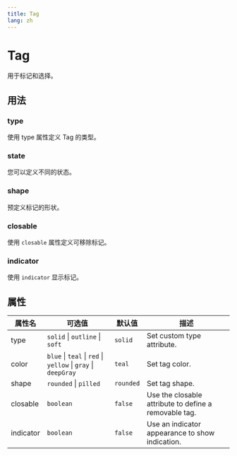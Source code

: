 ```yaml
---
title: Tag
lang: zh
---
```


# Tag

用于标记和选择。

## 用法

### type

使用 type 属性定义 Tag 的类型。

<demo src="../../../example/tag/types.vue"></demo>

### state

您可以定义不同的状态。

<demo src="../../../example/tag/states.vue"></demo>

### shape

预定义标记的形状。

<demo src="../../../example/tag/shapes.vue"></demo>

### closable

使用 `closable` 属性定义可移除标记。

<demo src="../../../example/tag/closable.vue"></demo>

### indicator

使用 `indicator` 显示标记。

<demo src="../../../example/tag/indicator.vue"></demo>

## 属性

| 属性名    | 可选值                                                        | 默认值    | 描述                                                  |
| --------- | ------------------------------------------------------------- | --------- | ----------------------------------------------------- |
| type      | `solid` \| `outline` \| `soft`                                | `solid`   | Set custom type attribute.                            |
| color     | `blue` \| `teal` \| `red` \| `yellow` \| `gray` \| `deepGray` | `teal`    | Set tag color.                                        |
| shape     | `rounded` \| `pilled`                                         | `rounded` | Set tag shape.                                        |
| closable  | `boolean`                                                     | `false`   | Use the closable attribute to define a removable tag. |
| indicator | `boolean`                                                     | `false`   | Use an indicator appearance to show indication.       |
